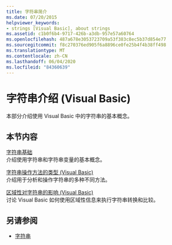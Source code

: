 ```yaml
---
title: 字符串简介
ms.date: 07/20/2015
helpviewer_keywords:
- strings [Visual Basic], about strings
ms.assetid: c1b0f6b4-9717-426b-a3db-957e57a60764
ms.openlocfilehash: 487a678e3053723709a53f383c8ec5b37d854e77
ms.sourcegitcommit: f8c270376ed905f6a8896ce0fe25b4f4b38ff498
ms.translationtype: MT
ms.contentlocale: zh-CN
ms.lasthandoff: 06/04/2020
ms.locfileid: "84360639"
---
```

# <a name="introduction-to-strings-in-visual-basic"></a>字符串介绍 (Visual Basic)
本部分介绍使用 Visual Basic 中的字符串的基本概念。  
  
## <a name="in-this-section"></a>本节内容  
 [字符串基础](string-basics.md)  
 介绍使用字符串和字符串变量的基本概念。  
  
 [字符串操作方法的类型 (Visual Basic)](types-of-string-manipulation-methods.md)  
 介绍用于分析和操作字符串的多种不同方法。  
  
 [区域性对字符串的影响 (Visual Basic)](how-culture-affects-strings.md)  
 讨论 Visual Basic 如何使用区域性信息来执行字符串转换和比较。  
  
## <a name="see-also"></a>另请参阅

- [字符串](index.md)
